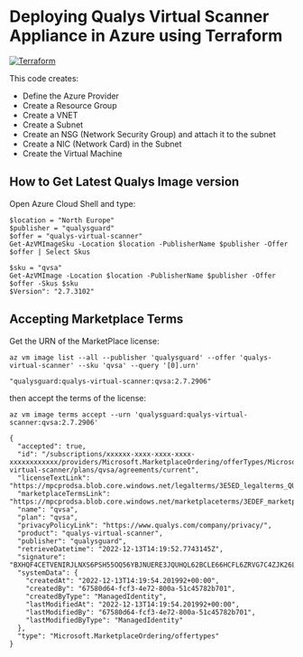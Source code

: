 # Deploying Qualys Virtual Scanner Appliance in Azure using Terraform
[![Terraform](https://img.shields.io/badge/terraform-v1.3+-blue.svg)](https://www.terraform.io/downloads.html)

This code creates:

- Define the Azure Provider
- Create a Resource Group
- Create a VNET
- Create a Subnet
- Create an NSG (Network Security Group) and attach it to the subnet 
- Create a NIC (Network Card) in the Subnet
- Create the Virtual Machine

## How to Get Latest Qualys Image version

Open Azure Cloud Shell and type:

```
$location = "North Europe"
$publisher = "qualysguard"
$offer = "qualys-virtual-scanner"
Get-AzVMImageSku -Location $location -PublisherName $publisher -Offer $offer | Select Skus

$sku = "qvsa"
Get-AzVMImage -Location $location -PublisherName $publisher -Offer $offer -Skus $sku
$Version": "2.7.3102"
```

## Accepting Marketplace Terms

Get the URN of the MarketPlace license:

```
az vm image list --all --publisher 'qualysguard' --offer 'qualys-virtual-scanner' --sku 'qvsa' --query '[0].urn' 

"qualysguard:qualys-virtual-scanner:qvsa:2.7.2906"
```

then accept the terms of the license:

```
az vm image terms accept --urn 'qualysguard:qualys-virtual-scanner:qvsa:2.7.2906'

{
  "accepted": true,
  "id": "/subscriptions/xxxxxx-xxxx-xxxx-xxxx-xxxxxxxxxxxx/providers/Microsoft.MarketplaceOrdering/offerTypes/Microsoft.MarketplaceOrdering/offertypes/publishers/qualysguard/offers/qualys-virtual-scanner/plans/qvsa/agreements/current",
  "licenseTextLink": "https://mpcprodsa.blob.core.windows.net/legalterms/3E5ED_legalterms_QUALYSGUARD%253a24QUALYS%253a2DVIRTUAL%253a2DSCANNER%253a24QVSA%253a247X6MWRP2X774O53E7DCCZFOLE2LAAOS6V3PWH3SELAOUCBDJJELHBXCU4VK55ZVSCBRCMWFBIL4DCLAHSWNHXFG2ASI5CJ2Y4WGCPYA.txt",
  "marketplaceTermsLink": "https://mpcprodsa.blob.core.windows.net/marketplaceterms/3EDEF_marketplaceterms_VIRTUALMACHINE%253a24AAK2OAIZEAWW5H4MSP5KSTVB6NDKKRTUBAU23BRFTWN4YC2MQLJUB5ZEYUOUJBVF3YK34CIVPZL2HWYASPGDUY5O2FWEGRBYOXWZE5Y.txt",
  "name": "qvsa",
  "plan": "qvsa",
  "privacyPolicyLink": "https://www.qualys.com/company/privacy/",
  "product": "qualys-virtual-scanner",
  "publisher": "qualysguard",
  "retrieveDatetime": "2022-12-13T14:19:52.7743145Z",
  "signature": "BXHQF4CETVENIRJLNXS6PSH55OQ56YBJNUERE3JQUHQL62BCLE66HCFL6ZRVG7C4ZJK26LD255T666R7NHMWT2SG5GOXIIP6FNOBEFQ",
  "systemData": {
    "createdAt": "2022-12-13T14:19:54.201992+00:00",
    "createdBy": "67580d64-fcf3-4e72-800a-51c45782b701",
    "createdByType": "ManagedIdentity",
    "lastModifiedAt": "2022-12-13T14:19:54.201992+00:00",
    "lastModifiedBy": "67580d64-fcf3-4e72-800a-51c45782b701",
    "lastModifiedByType": "ManagedIdentity"
  },
  "type": "Microsoft.MarketplaceOrdering/offertypes"
}
```
